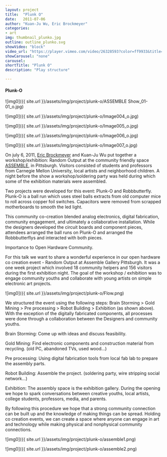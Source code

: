 ```yaml
---
layout: project
title:  "Plunk O"
date:   2011-07-06
author: "Kuan-Ju Wu, Eric Brockmeyer"
categories:
- art
img: thumbnail_plunko.jpg
outline: outline_plunko.svg
showVideo: "block"
video_url: "https://player.vimeo.com/video/26328593?color=ff9933&title=0&byline=0&portrait=0"
showCarousel: "none"
carousel:
shortTitle: "Plunk O"
description: "Play structure"

---
```

#### Plunk-O ####

<!-- ![img1]({{ site.url }}/assets/img/project/binoculars/b1.jpg) -->
![img0]({{ site.url }}/assets/img/project/plunk-o/ASSEMBLE Show_01-01_o.jpg)

![img0]({{ site.url }}/assets/img/project/plunk-o/Image004_o.jpg)

![img0]({{ site.url }}/assets/img/project/plunk-o/Image005_o.jpg)

![img0]({{ site.url }}/assets/img/project/plunk-o/Image006_o.jpg)

![img0]({{ site.url }}/assets/img/project/plunk-o/Image007_o.jpg)





On july 6, 2011, [Eric Brockmeyer](http://ericbrockmeyer.com/Robbbutterfly) and Kuan-Ju Wu put together a workshop/exhibition: Random Output at the community friendly space [ASSEMBLE](http://assemblepgh.org/), in Pittsburgh. Visitors consisted of students and professors from Carnegie Mellon University, local artists and neighborhood children. A night before the show a workshop/soldering party was held during which some of the exhibition materials were assembled.

Two projects were developed for this event: Plunk-O and Robbbutterfly. Plunk-O is a ball run which uses steel balls extracts from old computer mice to roll across copper foil switches. Capacitors were removed from scrapped motherboards to smooth the led light.

This community co-creation blended analog electronics, digital fabrication, community engagement, and ultimately a collaborative installation. While the designers developed the circuit boards and component pieces, attendees arranged the ball runs on Plunk-O and arranged the Robbbutterflys and interacted with both pieces.

Importance to Open Hardware Community.

For this talk we want to share a wonderful experience in our open hardware co creation event - Random Output at Assemble Gallery Pittsburgh. It was a one week project which involved 18 community helpers and 156 visitors during the first exhibition night. The goal of the workshop / exhibition was to engage community youths and collaborate with young artists on simple electronic art projects.

![img0]({{ site.url }}/assets/img/project/plunk-o/Flow.png)

We structured the event using the following steps: Brain Storming > Gold Mining > Pre processing > Robot Building > Exhibition (as shown above). With the exception of the digitally fabricated components, all processes were done through a collaboration between the Designers and community youths.

Brain Storming: Come up with ideas and discuss feasibility.

Gold Mining: 	Find electronic components and construction material from recycling. (old PC, abandoned TVs, used wood...)

Pre processing: Using digital fabrication tools from local fab lab to prepare the assembly parts.

Robot Building: Assemble the project. (soldering party, wire stripping social network...)

Exhibition: The assembly space is the exhibition gallery. During the opening we hope to spark conversations between creative youths, local artists, college students, professors, media, and parents.

By following this procedure we hope that a strong community connection can be built up and the knowledge of making things can be spread. Holding co creation events, we can create a space where anyone can engage in art and technology while making physical and nonphysical community connections.

![img0]({{ site.url }}/assets/img/project/plunk-o/assemble1.png)

![img0]({{ site.url }}/assets/img/project/plunk-o/assemble2.png)
